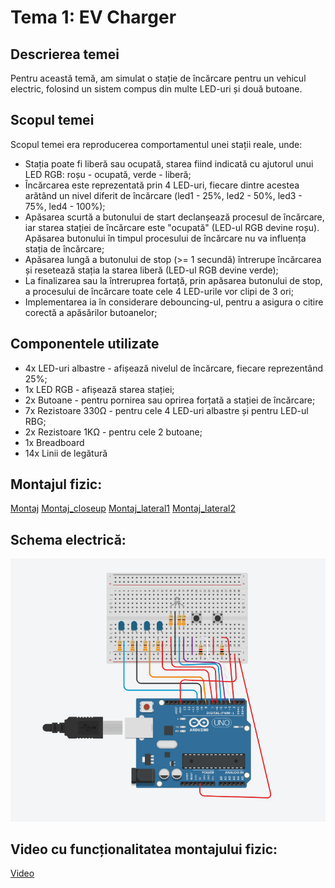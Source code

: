 # Tema 1: EV Charger

## Descrierea temei
Pentru această temă, am simulat o stație de încărcare pentru un vehicul electric, folosind un sistem compus din multe LED-uri și două butoane.

## Scopul temei
Scopul temei era reproducerea comportamentul unei stații reale, unde:
* Stația poate fi liberă sau ocupată, starea fiind indicată cu ajutorul unui LED RGB: roșu - ocupată, verde - liberă;
* Încărcarea este reprezentată prin 4 LED-uri, fiecare dintre acestea arătând un nivel diferit de încărcare (led1 - 25%, led2 - 50%, led3 - 75%, led4 - 100%);
* Apăsarea scurtă a butonului de start declanșează procesul de încărcare, iar starea stației de încărcare este "ocupată" (LED-ul RGB devine roșu). Apăsarea butonului în timpul procesului de încărcare nu va influența stația de încărcare;
* Apăsarea lungă a butonului de stop (>= 1 secundă) întrerupe încărcarea și resetează stația la starea liberă (LED-ul RGB devine verde);
* La finalizarea sau la întreruprea fortață, prin apăsarea butonului de stop, a procesului de încărcare toate cele 4 LED-urile vor clipi de 3 ori;
* Implementarea ia în considerare debouncing-ul, pentru a asigura o citire corectă a apăsărilor butoanelor;

## Componentele utilizate
* 4x LED-uri albastre - afișează nivelul de încărcare, fiecare reprezentând 25%;
* 1x LED RGB - afișează starea stației;
* 2x Butoane - pentru pornirea sau oprirea forțată a stației de încărcare;
* 7x Rezistoare 330Ω - pentru cele 4 LED-uri albastre și pentru LED-ul RBG;
* 2x Rezistoare 1KΩ - pentru cele 2 butoane;
* 1x Breadboard
* 14x Linii de legătură

## Montajul fizic:
[Montaj](<photos/IMG_7746.PNG>)
[Montaj_closeup](<photos/IMG_7747.PNG>)
[Montaj_lateral1](<photos/IMG_7748.PNG>)
[Montaj_lateral2](<photos/IMG_7749.PNG>)

## Schema electrică:
![Schema electrică - Tema 1](<photos/tema 1 poza.png>)

## Video cu funcționalitatea montajului fizic:
[Video](https://youtu.be/7g0XaMN5Gg0)
